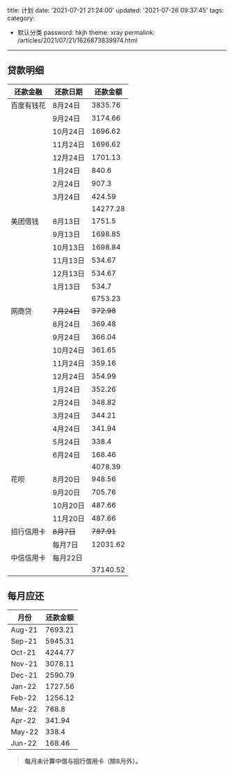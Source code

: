 title: 计划
date: '2021-07-21 21:24:00'
updated: '2021-07-26 09:37:45'
tags: 
category:
 - 默认分类
password: hkjh
theme: xray
permalink: /articles/2021/07/21/1626873839974.html
---

## 贷款明细

| 还款金融   | 还款日期    | 还款金额   |
| ---------- | ----------- | ---------- |
| 百度有钱花 | 8月24日     | 3835.76    |
|            | 9月24日     | 3174.66    |
|            | 10月24日    | 1696.62    |
|            | 11月24日    | 1696.62    |
|            | 12月24日    | 1701.13    |
|            | 1月24日     | 840.6      |
|            | 2月24日     | 907.3      |
|            | 3月24日     | 424.59     |
|            |             | 14277.28   |
| 美团借钱   | 8月13日     | 1751.5     |
|            | 9月13日     | 1698.85    |
|            | 10月13日    | 1698.84    |
|            | 11月13日    | 534.67     |
|            | 12月13日    | 534.67     |
|            | 1月13日     | 534.7      |
|            |             | 6753.23    |
| 网商贷     | ~~7月24日~~ | ~~372.98~~ |
|            | 8月24日     | 369.48     |
|            | 9月24日     | 366.04     |
|            | 10月24日    | 361.65     |
|            | 11月24日    | 359.16     |
|            | 12月24日    | 354.99     |
|            | 1月24日     | 352.26     |
|            | 2月24日     | 348.82     |
|            | 3月24日     | 344.21     |
|            | 4月24日     | 341.94     |
|            | 5月24日     | 338.4      |
|            | 6月24日     | 168.46     |
|            |             | 4078.39    |
| 花呗       | 8月20日     | 948.56     |
|            | 9月20日     | 705.76     |
|            | 10月20日    | 487.66     |
|            | 11月20日    | 487.66     |
| 招行信用卡 | ~~8月7日~~  | ~~787.91~~ |
|            | 每月7日     | 12031.62   |
| 中信信用卡 | 每月22日    |            |
|            |             | 37140.52   |

## 每月应还

| 月份   | 还款金额 |
| ------ | -------- |
| Aug-21 | 7693.21  |
| Sep-21 | 5945.31  |
| Oct-21 | 4244.77  |
| Nov-21 | 3078.11  |
| Dec-21 | 2590.79  |
| Jan-22 | 1727.56  |
| Feb-22 | 1256.12  |
| Mar-22 | 768.8    |
| Apr-22 | 341.94   |
| May-22 | 338.4    |
| Jun-22 | 168.46   |

> **每月未计算中信与招行信用卡（除8月外）。**

